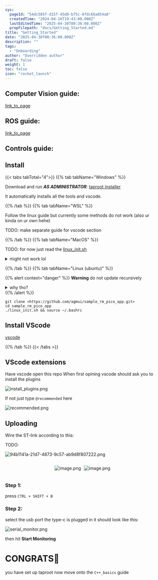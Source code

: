 ```yaml
---
sys:
  pageId: "54dc585f-d15f-45d0-b75c-8fdc66a854a8"
  createdTime: "2024-04-16T19:43:00.000Z"
  lastEditedTime: "2025-04-30T00:36:00.000Z"
  propFilepath: "docs/Getting_Started.md"
title: "Getting_Started"
date: "2025-04-30T00:36:00.000Z"
description: ""
tags:
  - "Onboarding"
author: "Overridden author"
draft: false
weight: 1
toc: false
icon: "rocket_launch"
---
```


## Computer Vision guide:

[link_to_page](86d45bc0-388b-4d26-8848-44f255f73d0e)

## ROS guide:

[link_to_page](3c76c1de-ec8f-46d6-8b0a-294005edc2d5)

## Controls guide:

## Install

{{< tabs tabTotal="4">}}
{{% tab tabName="Windows" %}}

Download and run _**AS ADMINISTRATOR**_: [taproot installer](https://github.com/Thornbots/TeachingFreshies/releases/tag/1.0)

It automatically installs all the tools and vscode.

{{% /tab %}}
{{% tab tabName="WSL" %}}

Follow the linux guide but currently some methods do not work (also ur kinda on ur own hehe)

TODO: make separate guide for vscode section

{{% /tab %}}
{{% tab tabName="MacOS" %}}

TODO: for now just read the [linux_init.sh](https://github.com/agmui/sample_rm_pico_app/blob/main/linux_init.sh)

<details>
<summary>might not work lol</summary>

`brew install libusb pkg-config`

Next install: [vscode](https://code.visualstudio.com/Download)

</details>

{{% /tab %}}
{{% tab tabName="Linux (ubuntu)" %}}

{{% alert context="danger" %}}
**Warning** do not update recursively
<details>
<summary>why tho?</summary>
There are some submodules that may go on for a while (like tinyusb) and I highly
recommend you don't need to get them.
If you want to see what submodules I update just look in `linux_init.sh`
</details>
{{% /alert %}}

```shell
git clone <https://github.com/agmui/sample_rm_pico_app.git>
cd sample_rm_pico_app
./linux_init.sh && source ~/.bashrc
```

## Install VScode

[vscode](https://code.visualstudio.com/Download)

{{% /tab %}}
{{< /tabs >}}

## VScode extensions

Have vscode open this repo
When first opining vscode should ask you to install the plugins

![install_plugins.png](https://prod-files-secure.s3.us-west-2.amazonaws.com/d518164a-d88e-44d1-a4ee-3adb3bd8bce0/89bd30f0-1825-4e77-867b-0a41ce370880/install_plugins.png?X-Amz-Algorithm=AWS4-HMAC-SHA256&X-Amz-Content-Sha256=UNSIGNED-PAYLOAD&X-Amz-Credential=ASIAZI2LB4662XFSMIHL%2F20250616%2Fus-west-2%2Fs3%2Faws4_request&X-Amz-Date=20250616T004445Z&X-Amz-Expires=3600&X-Amz-Security-Token=IQoJb3JpZ2luX2VjEGgaCXVzLXdlc3QtMiJIMEYCIQCIXGD1MH%2BDt4PAw6n81SM6%2FTlRdxmYtRqSZqD4L3HjKAIhAO%2BqTF26SQW60y06KEUDpehX9bJPhn3R%2BViSqqpa246GKv8DCFEQABoMNjM3NDIzMTgzODA1Igx5Cw2QACwRjVz9WHIq3AM5FzawMmoaaEMLEBiyOxGpUE28OkyShJpotqO7ee%2FN36WPyL21COCMBPGsmVngp1p0TkasdFeq4g8M65Oey4WTEiV0W8h%2BDVem7HXocDOWxkfinmBaN8F6ri0WBHfAeR3Sd9ajoNxGRaugpsvtgf%2BdwuoEqnq90LcglGtGNyk00XDhdOAt30%2FlJu84novi1Ymilo1wNQBDzE9A9hAGqgoWX%2F6ELkRc5T46Qe2hP4dl3%2FsEDWfTF4IK5wBGipSHiwyvTAYK59rJpco%2Bhwpr1OojDg9IB1YLQ8KFkSTfM9CThl7HfFdajILuwNQt4hEeipckFz642R8sWyxO%2BWHalmyE6zPHLIOMFim3%2BF4zKUDrYHhF0DDUPvD324GYp1GkPFmeE4IPUf8nDNt8DH%2BHWX8ajZ8EaZ2zp0EhHPq33ySUxtYyVbd6LDW4Mu1IPbtUUdHiHfv1NSULBbhvUv1D9ssjWY6XnSLXolSWm3ysGJ03Mii6ZMknqxukogliJqqRVtcsrwrl%2BfrtRisPrfieq%2Fh8RRddDguf5rd6Gmd84BmZEhcQFCM0jZcLvgepC9cdVZ6mjZFUKNWgjLA4QSMqd37semSVnnLKXWWOw7dRqry3g4UXabTQ5huytM3DUTCEr73CBjqkARauXdt%2BOoYVdLXv1nV1Rappnch2A%2F4k47L4qnLNiW2CcNiCg1gn4jUSSjKmekQLGAx8FgvdKGu3akVQ79lrvBIsQkPUIHuv%2B0KeJCIqWDQjCENTBWkQRshBe8qx38SsgfYMCRnoB%2FX%2FA3nHYbMvp44klHCvxPBq9KADys%2BWUxgZvWyWQvvFav9nR%2Fm473Tll9hQVUXjTNN%2F%2FBpi4HEPiHZbFb%2Bs&X-Amz-Signature=bc72a6657bb8a40583784a8de8ded1523139c8baec71277217f330f2ed45d369&X-Amz-SignedHeaders=host&x-amz-checksum-mode=ENABLED&x-id=GetObject)

If not just type `@recommended` here  

![recommended.png](https://prod-files-secure.s3.us-west-2.amazonaws.com/d518164a-d88e-44d1-a4ee-3adb3bd8bce0/61e661e9-5d85-4dfc-be0d-8d2097a5e793/recommended.png?X-Amz-Algorithm=AWS4-HMAC-SHA256&X-Amz-Content-Sha256=UNSIGNED-PAYLOAD&X-Amz-Credential=ASIAZI2LB4662XFSMIHL%2F20250616%2Fus-west-2%2Fs3%2Faws4_request&X-Amz-Date=20250616T004445Z&X-Amz-Expires=3600&X-Amz-Security-Token=IQoJb3JpZ2luX2VjEGgaCXVzLXdlc3QtMiJIMEYCIQCIXGD1MH%2BDt4PAw6n81SM6%2FTlRdxmYtRqSZqD4L3HjKAIhAO%2BqTF26SQW60y06KEUDpehX9bJPhn3R%2BViSqqpa246GKv8DCFEQABoMNjM3NDIzMTgzODA1Igx5Cw2QACwRjVz9WHIq3AM5FzawMmoaaEMLEBiyOxGpUE28OkyShJpotqO7ee%2FN36WPyL21COCMBPGsmVngp1p0TkasdFeq4g8M65Oey4WTEiV0W8h%2BDVem7HXocDOWxkfinmBaN8F6ri0WBHfAeR3Sd9ajoNxGRaugpsvtgf%2BdwuoEqnq90LcglGtGNyk00XDhdOAt30%2FlJu84novi1Ymilo1wNQBDzE9A9hAGqgoWX%2F6ELkRc5T46Qe2hP4dl3%2FsEDWfTF4IK5wBGipSHiwyvTAYK59rJpco%2Bhwpr1OojDg9IB1YLQ8KFkSTfM9CThl7HfFdajILuwNQt4hEeipckFz642R8sWyxO%2BWHalmyE6zPHLIOMFim3%2BF4zKUDrYHhF0DDUPvD324GYp1GkPFmeE4IPUf8nDNt8DH%2BHWX8ajZ8EaZ2zp0EhHPq33ySUxtYyVbd6LDW4Mu1IPbtUUdHiHfv1NSULBbhvUv1D9ssjWY6XnSLXolSWm3ysGJ03Mii6ZMknqxukogliJqqRVtcsrwrl%2BfrtRisPrfieq%2Fh8RRddDguf5rd6Gmd84BmZEhcQFCM0jZcLvgepC9cdVZ6mjZFUKNWgjLA4QSMqd37semSVnnLKXWWOw7dRqry3g4UXabTQ5huytM3DUTCEr73CBjqkARauXdt%2BOoYVdLXv1nV1Rappnch2A%2F4k47L4qnLNiW2CcNiCg1gn4jUSSjKmekQLGAx8FgvdKGu3akVQ79lrvBIsQkPUIHuv%2B0KeJCIqWDQjCENTBWkQRshBe8qx38SsgfYMCRnoB%2FX%2FA3nHYbMvp44klHCvxPBq9KADys%2BWUxgZvWyWQvvFav9nR%2Fm473Tll9hQVUXjTNN%2F%2FBpi4HEPiHZbFb%2Bs&X-Amz-Signature=22c090c49a3d65a823f7b7952e09f7dadc74e74a54c6d0b1b2828c09e11d6680&X-Amz-SignedHeaders=host&x-amz-checksum-mode=ENABLED&x-id=GetObject)

## Uploading

Wire the ST-link according to this:

TODO:

![94b1141a-21d7-4873-9c57-ab9d8f807222.png](https://prod-files-secure.s3.us-west-2.amazonaws.com/d518164a-d88e-44d1-a4ee-3adb3bd8bce0/e5fad17d-ab82-4300-9f4c-505ab4b1202c/94b1141a-21d7-4873-9c57-ab9d8f807222.png?X-Amz-Algorithm=AWS4-HMAC-SHA256&X-Amz-Content-Sha256=UNSIGNED-PAYLOAD&X-Amz-Credential=ASIAZI2LB4662XFSMIHL%2F20250616%2Fus-west-2%2Fs3%2Faws4_request&X-Amz-Date=20250616T004445Z&X-Amz-Expires=3600&X-Amz-Security-Token=IQoJb3JpZ2luX2VjEGgaCXVzLXdlc3QtMiJIMEYCIQCIXGD1MH%2BDt4PAw6n81SM6%2FTlRdxmYtRqSZqD4L3HjKAIhAO%2BqTF26SQW60y06KEUDpehX9bJPhn3R%2BViSqqpa246GKv8DCFEQABoMNjM3NDIzMTgzODA1Igx5Cw2QACwRjVz9WHIq3AM5FzawMmoaaEMLEBiyOxGpUE28OkyShJpotqO7ee%2FN36WPyL21COCMBPGsmVngp1p0TkasdFeq4g8M65Oey4WTEiV0W8h%2BDVem7HXocDOWxkfinmBaN8F6ri0WBHfAeR3Sd9ajoNxGRaugpsvtgf%2BdwuoEqnq90LcglGtGNyk00XDhdOAt30%2FlJu84novi1Ymilo1wNQBDzE9A9hAGqgoWX%2F6ELkRc5T46Qe2hP4dl3%2FsEDWfTF4IK5wBGipSHiwyvTAYK59rJpco%2Bhwpr1OojDg9IB1YLQ8KFkSTfM9CThl7HfFdajILuwNQt4hEeipckFz642R8sWyxO%2BWHalmyE6zPHLIOMFim3%2BF4zKUDrYHhF0DDUPvD324GYp1GkPFmeE4IPUf8nDNt8DH%2BHWX8ajZ8EaZ2zp0EhHPq33ySUxtYyVbd6LDW4Mu1IPbtUUdHiHfv1NSULBbhvUv1D9ssjWY6XnSLXolSWm3ysGJ03Mii6ZMknqxukogliJqqRVtcsrwrl%2BfrtRisPrfieq%2Fh8RRddDguf5rd6Gmd84BmZEhcQFCM0jZcLvgepC9cdVZ6mjZFUKNWgjLA4QSMqd37semSVnnLKXWWOw7dRqry3g4UXabTQ5huytM3DUTCEr73CBjqkARauXdt%2BOoYVdLXv1nV1Rappnch2A%2F4k47L4qnLNiW2CcNiCg1gn4jUSSjKmekQLGAx8FgvdKGu3akVQ79lrvBIsQkPUIHuv%2B0KeJCIqWDQjCENTBWkQRshBe8qx38SsgfYMCRnoB%2FX%2FA3nHYbMvp44klHCvxPBq9KADys%2BWUxgZvWyWQvvFav9nR%2Fm473Tll9hQVUXjTNN%2F%2FBpi4HEPiHZbFb%2Bs&X-Amz-Signature=12d84d17cff4a5709aa455c904887c1c7c6056fee412841875cf9ec7ba2f1492&X-Amz-SignedHeaders=host&x-amz-checksum-mode=ENABLED&x-id=GetObject)

<div style="display: flex;flex-direction: row; column-gap:10px; max-width: 630px;justify-content: center;">
<div>

![image.png](https://prod-files-secure.s3.us-west-2.amazonaws.com/d518164a-d88e-44d1-a4ee-3adb3bd8bce0/210ecb78-1116-4d7b-b9b7-2292f66fa2c2/image.png?X-Amz-Algorithm=AWS4-HMAC-SHA256&X-Amz-Content-Sha256=UNSIGNED-PAYLOAD&X-Amz-Credential=ASIAZI2LB466YB3MXR6X%2F20250616%2Fus-west-2%2Fs3%2Faws4_request&X-Amz-Date=20250616T004449Z&X-Amz-Expires=3600&X-Amz-Security-Token=IQoJb3JpZ2luX2VjEGgaCXVzLXdlc3QtMiJIMEYCIQD9NmyjVzsDpyObTYsDu1K7Vo1sja76N7eIBtSe%2BK7u2QIhAOcXsICGHPIPy8rp7vCiP2F7Elz2vumgxsKAbppMv2V1Kv8DCFAQABoMNjM3NDIzMTgzODA1IgzwUwMQQLpxnWWMTsUq3AM1fm5Q0uu5A9HQRIeLW%2FasC119N%2F1g5836oLsVO6Lf1hzp5AHuBqHpd6sa87wiLyXBeqp1LU4wB%2BraDv9Sx%2F76k1Zm2kx9hIC71Z1VqdbxX3rD2MobJcffaFvHnXcO%2BDam8rRF64ZRsUtw4Q3kn4o0uu4gOZyVqJt%2BvMxUPSJqPxhlvjw8bCarwmWzX4g3zOuZMoj0o9OKKbu2K3%2FnV5oIABB1Wcj%2BwOCWEz8ROSOIL7M0bEdW8PvG96f%2FbrXqQGiRqZbyk3HGfHYvfQJqcVXNpVrZsyaBkcjNP4xL1Tdhkiq3Xn6zxfDiPq1Bu1TkNZHpoNhbPJqQFPInYm%2FfOm0gWlCcYRuKVmjLPoGoaWa3Fgj%2F%2BRr1nwGJpAU3owIjH3uLNkvXAlZo6BSAFRcA6aDCtiB1NoBUiRazIuc1VJX7JmZeXvOpxfJansKWjCpuH7QN9fNUJ%2FnahzObcdQTHkD4%2BEw8VLC4fCIQWVQwV35s%2BR%2FzNZ3l6Y%2FbZHNbQ%2FVllhbzGFB8s%2FtLiOKtvu%2FGb6m5GJnaTkbc5RQFnsu8mRuCB6Pwt0l7Mue6OMAL0kgsYG8gIjdJDms0B%2BddTW4G%2BNbQq70UhBXeotO14SHQho8m79kbLUmSai4EIgi2NzCTr73CBjqkATbP90W10jwnND4ALVcyfJgh7cEb5GWCubjRZegr%2FCoeIpkYu%2FOIqRTJbWCCjZRnAHw54vdLU7AtARrMhZMHplMJQLEfu2Pt7qbs0rmvDmFUaRj1SonZi%2FEMuaDydvAt1XujD5Wjp%2BWWUtsOG4iQaUVNXQrR%2FLOKh7Cs%2FWlAraHEcKr3NEo8TD3P6nJy0gwerOHFHkgOs6NDDmjpzrLpJDpOoyla&X-Amz-Signature=14a6286bb90c1155355e4ba2b46352c9222650d3ee061e87e5171242c4519861&X-Amz-SignedHeaders=host&x-amz-checksum-mode=ENABLED&x-id=GetObject)

</div>
<div>

![image.png](https://prod-files-secure.s3.us-west-2.amazonaws.com/d518164a-d88e-44d1-a4ee-3adb3bd8bce0/33a0fd0f-8ca6-4a86-8e09-26e95ded1fff/image.png?X-Amz-Algorithm=AWS4-HMAC-SHA256&X-Amz-Content-Sha256=UNSIGNED-PAYLOAD&X-Amz-Credential=ASIAZI2LB466WPLYJGFP%2F20250616%2Fus-west-2%2Fs3%2Faws4_request&X-Amz-Date=20250616T004449Z&X-Amz-Expires=3600&X-Amz-Security-Token=IQoJb3JpZ2luX2VjEGgaCXVzLXdlc3QtMiJHMEUCIBT%2BQM%2FSRRjcySpGMHNttZPJ0MMMicrtBF2gDckrkHfmAiEA7qGkhNlE0MZj7ST9dREGiCwLqDfLpEIlFl6dA3opYMEq%2FwMIURAAGgw2Mzc0MjMxODM4MDUiDKHgIP5pgLx%2BX2iB4ircAxb7Z7tkuVHdRDYxO46STICaOYjptWphImF60QZWDGmyMgd4CqxgLHpqsVuSJAluEkv%2B5zmMNd1F9Tgf7E6TES29MEQlQ%2BONHG3x05wY8Qui0jgj1oRBnlfeoj2j3yVSuIJ926f1lrp%2FW27DScAuG5mAyoXQPjPyUyzIAZkLsHxQH2prC0mFvVVvBihRqWkhZRQvu3B%2BQ5kCzEhmIBXKOA7UyWi%2FodmkqI9KvuITcE57kGJpRbndJX%2BldrWqaGs%2BB%2FP%2B4WORusbgPP%2BQSlXSB1TTBTDuLPEZGrpukjAU9ypMRiRocNWe8l%2BWt9UHv6D2gwN4m9322jjBh4qNiZNV5q4zvicQBLhBYmwqIgoR%2FQEaJ145SK4eeTZtd6XpAcV2%2ByPyYxBd9r1vPIQKIB0mEoYivl%2BpLVsW8mrtCyh3O0C5HzxAJV82vQ670HE3bGlCDO9dZoixdaTEMZlVNJmWa1AiTy%2FvSTw9mD0FokaIEm0z8TLRnf9SjqVh5mgJjfcD3GrFVoZeI%2FakmTTiB2uPb1gS0ji8Uq%2BpgnI5PrBLHRVE7FfnOSwh5Npn5q%2BdUgg8jAGiGWatiMPRVy5hlDri1jEPspFrH63tQ9KACttPh%2BFNYciWmFMEpYlSdpTZMN%2BvvcIGOqUBSkJpTVMY7lUDgeBA8fPLd8nt1fVeYMBNxxziXZHVASOnlFuae%2Be2KrxAJFLO4QPNgdVEJ%2FkCZ5p3AWQ%2Flt8E1mLgy0LRoTQGKQcNjOZeDRrdIuIre4V5neprfObplzK%2Fpw%2BQVvAoZ787bX%2BG6wEab9EyOYdRKVfha2ETrJNNjR9Smfvd3E5vQE6j3olFaUB1BdV0tFY8IjoTSsh3JHWxo94fIEDl&X-Amz-Signature=9aaef439d5aa7d8ea01ef2ff0e4e682b5db40da5ddc1eec717f6a91d7cc0b118&X-Amz-SignedHeaders=host&x-amz-checksum-mode=ENABLED&x-id=GetObject)

</div>
</div>

### Step 1:

press `CTRL + SHIFT + B`

### Step 2:

select the usb port the type-c is plugged in it should look like this:

![serial_monitor.png](https://prod-files-secure.s3.us-west-2.amazonaws.com/d518164a-d88e-44d1-a4ee-3adb3bd8bce0/f03f4774-05d4-4393-b6a0-d5efb6d315ab/serial_monitor.png?X-Amz-Algorithm=AWS4-HMAC-SHA256&X-Amz-Content-Sha256=UNSIGNED-PAYLOAD&X-Amz-Credential=ASIAZI2LB4662XFSMIHL%2F20250616%2Fus-west-2%2Fs3%2Faws4_request&X-Amz-Date=20250616T004445Z&X-Amz-Expires=3600&X-Amz-Security-Token=IQoJb3JpZ2luX2VjEGgaCXVzLXdlc3QtMiJIMEYCIQCIXGD1MH%2BDt4PAw6n81SM6%2FTlRdxmYtRqSZqD4L3HjKAIhAO%2BqTF26SQW60y06KEUDpehX9bJPhn3R%2BViSqqpa246GKv8DCFEQABoMNjM3NDIzMTgzODA1Igx5Cw2QACwRjVz9WHIq3AM5FzawMmoaaEMLEBiyOxGpUE28OkyShJpotqO7ee%2FN36WPyL21COCMBPGsmVngp1p0TkasdFeq4g8M65Oey4WTEiV0W8h%2BDVem7HXocDOWxkfinmBaN8F6ri0WBHfAeR3Sd9ajoNxGRaugpsvtgf%2BdwuoEqnq90LcglGtGNyk00XDhdOAt30%2FlJu84novi1Ymilo1wNQBDzE9A9hAGqgoWX%2F6ELkRc5T46Qe2hP4dl3%2FsEDWfTF4IK5wBGipSHiwyvTAYK59rJpco%2Bhwpr1OojDg9IB1YLQ8KFkSTfM9CThl7HfFdajILuwNQt4hEeipckFz642R8sWyxO%2BWHalmyE6zPHLIOMFim3%2BF4zKUDrYHhF0DDUPvD324GYp1GkPFmeE4IPUf8nDNt8DH%2BHWX8ajZ8EaZ2zp0EhHPq33ySUxtYyVbd6LDW4Mu1IPbtUUdHiHfv1NSULBbhvUv1D9ssjWY6XnSLXolSWm3ysGJ03Mii6ZMknqxukogliJqqRVtcsrwrl%2BfrtRisPrfieq%2Fh8RRddDguf5rd6Gmd84BmZEhcQFCM0jZcLvgepC9cdVZ6mjZFUKNWgjLA4QSMqd37semSVnnLKXWWOw7dRqry3g4UXabTQ5huytM3DUTCEr73CBjqkARauXdt%2BOoYVdLXv1nV1Rappnch2A%2F4k47L4qnLNiW2CcNiCg1gn4jUSSjKmekQLGAx8FgvdKGu3akVQ79lrvBIsQkPUIHuv%2B0KeJCIqWDQjCENTBWkQRshBe8qx38SsgfYMCRnoB%2FX%2FA3nHYbMvp44klHCvxPBq9KADys%2BWUxgZvWyWQvvFav9nR%2Fm473Tll9hQVUXjTNN%2F%2FBpi4HEPiHZbFb%2Bs&X-Amz-Signature=e6300a8f795b34f2ca76b4438dadb25f96c5b7b3bb5b086106b60572043a99d2&X-Amz-SignedHeaders=host&x-amz-checksum-mode=ENABLED&x-id=GetObject)

then hit **Start Monitoring**

# CONGRATS🎉

you have set up taproot now move onto the `C++_basics` guide
